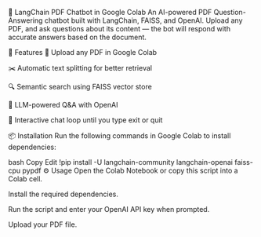 
📄 LangChain PDF Chatbot in Google Colab
An AI-powered PDF Question-Answering chatbot built with LangChain, FAISS, and OpenAI.
Upload any PDF, and ask questions about its content — the bot will respond with accurate answers based on the document.

🚀 Features
📂 Upload any PDF in Google Colab

✂️ Automatic text splitting for better retrieval

🔍 Semantic search using FAISS vector store

🤖 LLM-powered Q&A with OpenAI

🔄 Interactive chat loop until you type exit or quit

📦 Installation
Run the following commands in Google Colab to install dependencies:

bash
Copy
Edit
!pip install -U langchain-community langchain-openai faiss-cpu pypdf
⚙️ Usage
Open the Colab Notebook or copy this script into a Colab cell.

Install the required dependencies.

Run the script and enter your OpenAI API key when prompted.

Upload your PDF file.

